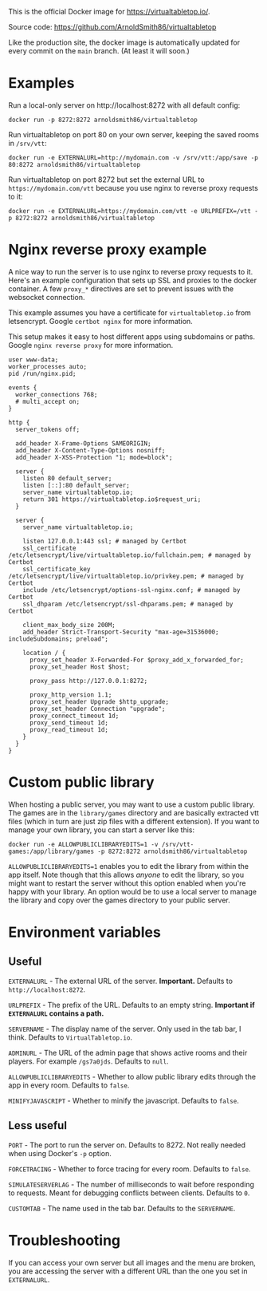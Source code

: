 This is the official Docker image for https://virtualtabletop.io/.

Source code: https://github.com/ArnoldSmith86/virtualtabletop

Like the production site, the docker image is automatically updated for every commit on the `main` branch. (At least it will soon.)



# Examples

Run a local-only server on http://localhost:8272 with all default config:

`docker run -p 8272:8272 arnoldsmith86/virtualtabletop`

Run virtualtabletop on port 80 on your own server, keeping the saved rooms in `/srv/vtt`:

`docker run -e EXTERNALURL=http://mydomain.com -v /srv/vtt:/app/save -p 80:8272 arnoldsmith86/virtualtabletop`

Run virtualtabletop on port 8272 but set the external URL to `https://mydomain.com/vtt` because you use nginx to reverse proxy requests to it:

`docker run -e EXTERNALURL=https://mydomain.com/vtt -e URLPREFIX=/vtt -p 8272:8272 arnoldsmith86/virtualtabletop`



# Nginx reverse proxy example

A nice way to run the server is to use nginx to reverse proxy requests to it. Here's an example configuration that sets up SSL and proxies to the docker container. A few `proxy_*` directives are set to prevent issues with the websocket connection.

This example assumes you have a certificate for `virtualtabletop.io` from letsencrypt. Google `certbot nginx` for more information.

This setup makes it easy to host different apps using subdomains or paths. Google `nginx reverse proxy` for more information.

```
user www-data;
worker_processes auto;
pid /run/nginx.pid;

events {
  worker_connections 768;
  # multi_accept on;
}

http {
  server_tokens off;

  add_header X-Frame-Options SAMEORIGIN;
  add_header X-Content-Type-Options nosniff;
  add_header X-XSS-Protection "1; mode=block";

  server {
    listen 80 default_server;
    listen [::]:80 default_server;
    server_name virtualtabletop.io;
    return 301 https://virtualtabletop.io$request_uri;
  }

  server {
    server_name virtualtabletop.io;

    listen 127.0.0.1:443 ssl; # managed by Certbot
    ssl_certificate /etc/letsencrypt/live/virtualtabletop.io/fullchain.pem; # managed by Certbot
    ssl_certificate_key /etc/letsencrypt/live/virtualtabletop.io/privkey.pem; # managed by Certbot
    include /etc/letsencrypt/options-ssl-nginx.conf; # managed by Certbot
    ssl_dhparam /etc/letsencrypt/ssl-dhparams.pem; # managed by Certbot

    client_max_body_size 200M;
    add_header Strict-Transport-Security "max-age=31536000; includeSubdomains; preload";

    location / {
      proxy_set_header X-Forwarded-For $proxy_add_x_forwarded_for;
      proxy_set_header Host $host;

      proxy_pass http://127.0.0.1:8272;

      proxy_http_version 1.1;
      proxy_set_header Upgrade $http_upgrade;
      proxy_set_header Connection "upgrade";
      proxy_connect_timeout 1d;
      proxy_send_timeout 1d;
      proxy_read_timeout 1d;
    }
  }
}
```

# Custom public library

When hosting a public server, you may want to use a custom public library. The games are in the `library/games` directory and are basically extracted vtt files (which in turn are just zip files with a different extension). If you want to manage your own library, you can start a server like this:

`docker run -e ALLOWPUBLICLIBRARYEDITS=1 -v /srv/vtt-games:/app/library/games -p 8272:8272 arnoldsmith86/virtualtabletop`

`ALLOWPUBLICLIBRARYEDITS=1` enables you to edit the library from within the app itself. Note though that this allows _anyone_ to edit the library, so you might want to restart the server without this option enabled when you're happy with your library. An option would be to use a local server to manage the library and copy over the games directory to your public server.



# Environment variables

## Useful

`EXTERNALURL` - The external URL of the server. **Important.** Defaults to `http://localhost:8272`.

`URLPREFIX` - The prefix of the URL. Defaults to an empty string. **Important if `EXTERNALURL` contains a path.**

`SERVERNAME` - The display name of the server. Only used in the tab bar, I think. Defaults to `VirtualTabletop.io`.

`ADMINURL` - The URL of the admin page that shows active rooms and their players. For example `/gs7a0jds`. Defaults to `null`.

`ALLOWPUBLICLIBRARYEDITS` - Whether to allow public library edits through the app in every room. Defaults to `false`.

`MINIFYJAVASCRIPT` - Whether to minify the javascript. Defaults to `false`.

## Less useful

`PORT` - The port to run the server on. Defaults to 8272. Not really needed when using Docker's `-p` option.

`FORCETRACING` - Whether to force tracing for every room. Defaults to `false`.

`SIMULATESERVERLAG` - The number of milliseconds to wait before responding to requests. Meant for debugging conflicts between clients. Defaults to `0`.

`CUSTOMTAB` - The name used in the tab bar. Defaults to the `SERVERNAME`.



# Troubleshooting

If you can access your own server but all images and the menu are broken, you are accessing the server with a different URL than the one you set in `EXTERNALURL`.